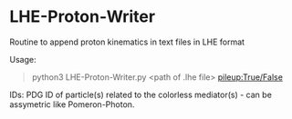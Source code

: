 # LHE-Proton-Writer
Routine to append proton kinematics in text files in LHE format

Usage:

> python3 LHE-Proton-Writer.py <path of .lhe file> <generator of origin> <pileup:True/False> <IDs>

IDs: PDG ID of particle(s) related to the colorless mediator(s) - can be assymetric like Pomeron-Photon.
